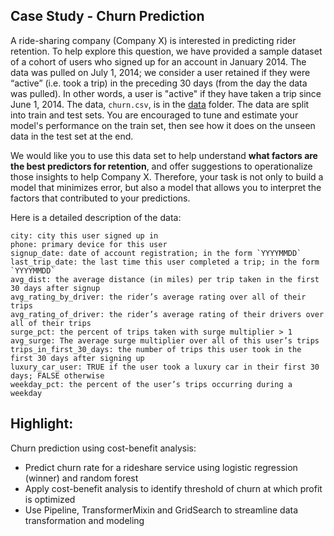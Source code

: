 ## Case Study - Churn Prediction

A ride-sharing company (Company X) is interested in predicting rider retention.
To help explore this question, we have provided a sample dataset of a cohort of
users who signed up for an account in January 2014. The data was pulled on July 1, 2014;
we consider a user retained if they were “active” (i.e. took a trip) in
the preceding 30 days (from the day the data was pulled). In other words, a user is "active"
if they have taken a trip since June 1, 2014. The data, `churn.csv`, is in the
[data](data) folder.  The data are split into train and test sets.  You are encouraged
to tune and estimate your model's performance on the train set, then see how it does on
the unseen data in the test set at the end.

We would like you to use this data set to help understand **what factors are the best
predictors for retention**, and offer suggestions to operationalize those insights to
help Company X. Therefore, your task is not only to build a model that minimizes error,
but also a model that allows you to interpret the factors that contributed to your predictions.

Here is a detailed description of the data:

```
city: city this user signed up in
phone: primary device for this user
signup_date: date of account registration; in the form `YYYYMMDD`
last_trip_date: the last time this user completed a trip; in the form `YYYYMMDD`
avg_dist: the average distance (in miles) per trip taken in the first 30 days after signup
avg_rating_by_driver: the rider’s average rating over all of their trips
avg_rating_of_driver: the rider’s average rating of their drivers over all of their trips
surge_pct: the percent of trips taken with surge multiplier > 1
avg_surge: The average surge multiplier over all of this user’s trips
trips_in_first_30_days: the number of trips this user took in the first 30 days after signing up
luxury_car_user: TRUE if the user took a luxury car in their first 30 days; FALSE otherwise
weekday_pct: the percent of the user’s trips occurring during a weekday
```

## Highlight:

Churn prediction using cost-benefit analysis:
- Predict churn rate for a rideshare service using logistic regression (winner) and random forest
- Apply cost-benefit analysis to identify threshold of churn at which profit is optimized
- Use Pipeline, TransformerMixin and GridSearch to streamline data transformation and modeling
